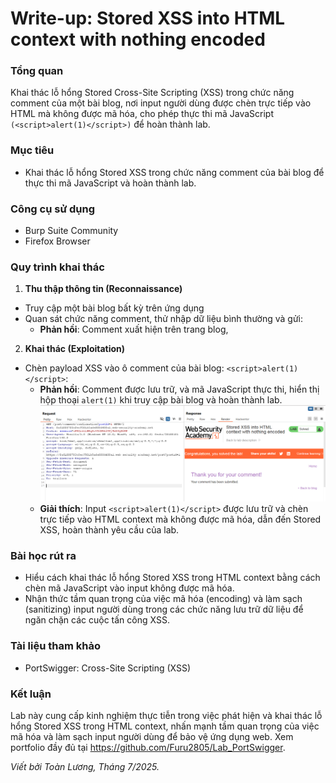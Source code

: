 # Write-up: Stored XSS into HTML context with nothing encoded

### Tổng quan
Khai thác lỗ hổng Stored Cross-Site Scripting (XSS) trong chức năng comment của một bài blog, nơi input người dùng được chèn trực tiếp vào HTML mà không được mã hóa, cho phép thực thi mã JavaScript `(<script>alert(1)</script>)` để hoàn thành lab.

### Mục tiêu
- Khai thác lỗ hổng Stored XSS trong chức năng comment của bài blog để thực thi mã JavaScript và hoàn thành lab.

### Công cụ sử dụng
- Burp Suite Community
- Firefox Browser

### Quy trình khai thác
1. **Thu thập thông tin (Reconnaissance)**
- Truy cập một bài blog bất kỳ trên ứng dụng
- Quan sát chức năng comment, thử nhập dữ liệu bình thường và gửi:
    - **Phản hồi**: Comment xuất hiện trên trang blog,

2. **Khai thác (Exploitation)**
- Chèn payload XSS vào ô comment của bài blog: `<script>alert(1)</script>`:
    - **Phản hồi**: Comment được lưu trữ, và mã JavaScript thực thi, hiển thị hộp thoại `alert(1)` khi truy cập bài blog và hoàn thành lab.
        ![solved](./images/1_alert.png)
    - **Giải thích**: Input `<script>alert(1)</script>` được lưu trữ và chèn trực tiếp vào HTML context mà không được mã hóa, dẫn đến Stored XSS, hoàn thành yêu cầu của lab.
    
### Bài học rút ra
- Hiểu cách khai thác lỗ hổng Stored XSS trong HTML context bằng cách chèn mã JavaScript vào input không được mã hóa.
- Nhận thức tầm quan trọng của việc mã hóa (encoding) và làm sạch (sanitizing) input người dùng trong các chức năng lưu trữ dữ liệu để ngăn chặn các cuộc tấn công XSS.

### Tài liệu tham khảo
- PortSwigger: Cross-Site Scripting (XSS)

### Kết luận
Lab này cung cấp kinh nghiệm thực tiễn trong việc phát hiện và khai thác lỗ hổng Stored XSS trong HTML context, nhấn mạnh tầm quan trọng của việc mã hóa và làm sạch input người dùng để bảo vệ ứng dụng web. Xem portfolio đầy đủ tại https://github.com/Furu2805/Lab_PortSwigger.

*Viết bởi Toàn Lương, Tháng 7/2025.*
